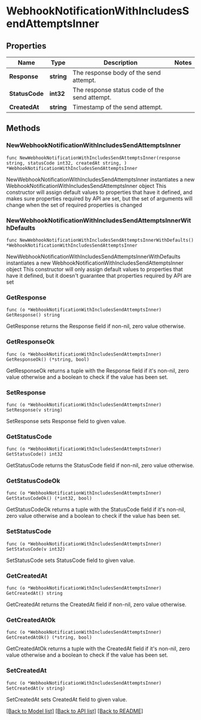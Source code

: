 # WebhookNotificationWithIncludesSendAttemptsInner

## Properties

Name | Type | Description | Notes
------------ | ------------- | ------------- | -------------
**Response** | **string** | The response body of the send attempt. | 
**StatusCode** | **int32** | The response status code of the send attempt. | 
**CreatedAt** | **string** | Timestamp of the send attempt. | 

## Methods

### NewWebhookNotificationWithIncludesSendAttemptsInner

`func NewWebhookNotificationWithIncludesSendAttemptsInner(response string, statusCode int32, createdAt string, ) *WebhookNotificationWithIncludesSendAttemptsInner`

NewWebhookNotificationWithIncludesSendAttemptsInner instantiates a new WebhookNotificationWithIncludesSendAttemptsInner object
This constructor will assign default values to properties that have it defined,
and makes sure properties required by API are set, but the set of arguments
will change when the set of required properties is changed

### NewWebhookNotificationWithIncludesSendAttemptsInnerWithDefaults

`func NewWebhookNotificationWithIncludesSendAttemptsInnerWithDefaults() *WebhookNotificationWithIncludesSendAttemptsInner`

NewWebhookNotificationWithIncludesSendAttemptsInnerWithDefaults instantiates a new WebhookNotificationWithIncludesSendAttemptsInner object
This constructor will only assign default values to properties that have it defined,
but it doesn't guarantee that properties required by API are set

### GetResponse

`func (o *WebhookNotificationWithIncludesSendAttemptsInner) GetResponse() string`

GetResponse returns the Response field if non-nil, zero value otherwise.

### GetResponseOk

`func (o *WebhookNotificationWithIncludesSendAttemptsInner) GetResponseOk() (*string, bool)`

GetResponseOk returns a tuple with the Response field if it's non-nil, zero value otherwise
and a boolean to check if the value has been set.

### SetResponse

`func (o *WebhookNotificationWithIncludesSendAttemptsInner) SetResponse(v string)`

SetResponse sets Response field to given value.


### GetStatusCode

`func (o *WebhookNotificationWithIncludesSendAttemptsInner) GetStatusCode() int32`

GetStatusCode returns the StatusCode field if non-nil, zero value otherwise.

### GetStatusCodeOk

`func (o *WebhookNotificationWithIncludesSendAttemptsInner) GetStatusCodeOk() (*int32, bool)`

GetStatusCodeOk returns a tuple with the StatusCode field if it's non-nil, zero value otherwise
and a boolean to check if the value has been set.

### SetStatusCode

`func (o *WebhookNotificationWithIncludesSendAttemptsInner) SetStatusCode(v int32)`

SetStatusCode sets StatusCode field to given value.


### GetCreatedAt

`func (o *WebhookNotificationWithIncludesSendAttemptsInner) GetCreatedAt() string`

GetCreatedAt returns the CreatedAt field if non-nil, zero value otherwise.

### GetCreatedAtOk

`func (o *WebhookNotificationWithIncludesSendAttemptsInner) GetCreatedAtOk() (*string, bool)`

GetCreatedAtOk returns a tuple with the CreatedAt field if it's non-nil, zero value otherwise
and a boolean to check if the value has been set.

### SetCreatedAt

`func (o *WebhookNotificationWithIncludesSendAttemptsInner) SetCreatedAt(v string)`

SetCreatedAt sets CreatedAt field to given value.



[[Back to Model list]](../README.md#documentation-for-models) [[Back to API list]](../README.md#documentation-for-api-endpoints) [[Back to README]](../README.md)


